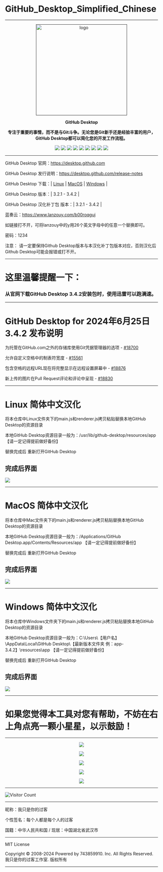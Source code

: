 # GitHub_Desktop_Simplified_Chinese

---

<p align="center"><a href=""><img src="https://desktop.github.com/images/desktop-icon.svg" alt="logo" width="300" /></a></p>
<p align="center"><b>GitHub Desktop</b></p>
<p align="center"><b>专注于重要的事情，而不是与Git斗争。无论您是Git新手还是经验丰富的用户，GitHub Desktop都可以简化您的开发工作流程。</b></p>
<p align="center">
<a href="https://github.com/743859910/GitHub_Desktop_Simplified_Chinese/stars"><img src="https://img.shields.io/github/stars/743859910/GitHub_Desktop_Simplified_Chinese?color=yellow"></a>
<a href="https://github.com/743859910/GitHub_Desktop_Simplified_Chinese/forks"><img src="https://img.shields.io/github/forks/743859910/GitHub_Desktop_Simplified_Chinese?color=Yellow"></a>
<a href="https://github.com/743859910/GitHub_Desktop_Simplified_Chinese/issues"><img src="https://img.shields.io/github/issues/743859910/GitHub_Desktop_Simplified_Chinese?color=Yellow"></a>
<a href="https://github.com/743859910/GitHub_Desktop_Simplified_Chinese/languages/code-size"><img src="https://img.shields.io/github/languages/code-size/743859910/GitHub_Desktop_Simplified_Chinese?color=Yellow"></a>
<a href="https://github.com/743859910/GitHub_Desktop_Simplified_Chinese/license"><img src="https://img.shields.io/github/license/743859910/GitHub_Desktop_Simplified_Chinese?color=Yellow"></a>
<a href="https://github.com/743859910/GitHub_Desktop_Simplified_Chinese/releases"><img src="https://img.shields.io/github/release/743859910/GitHub_Desktop_Simplified_Chinese?color=Yellow"></a>
<a href="https://github.com/743859910/GitHub_Desktop_Simplified_Chinese/discussions"><img src="https://img.shields.io/github/discussions/743859910/GitHub_Desktop_Simplified_Chinese?color=Yellow"></a>
<a href="https://github.com/743859910/GitHub_Desktop_Simplified_Chinese/watchers"><img src="https://img.shields.io/github/watchers/743859910/GitHub_Desktop_Simplified_Chinese?color=Yellow"></a>
<a href="https://github.com/743859910/followers"><img src="https://img.shields.io/github/followers/743859910?color=Yellow"></a><br>
</p>

---

GitHub Desktop 官网：https://desktop.github.com

GitHub Desktop 发行说明：https://desktop.github.com/release-notes

GitHub Desktop 下载：| [Linux](https://github.com/shiftkey/desktop/releases/latest) | [MacOS](https://central.github.com/deployments/desktop/desktop/latest/darwin) | [Windows](https://central.github.com/deployments/desktop/desktop/latest/win32) | 

GitHub Desktop 版本：| 3.2.1 - 3.4.2 | 

GitHub Desktop 汉化补丁包 版本：| 3.2.1 - 3.4.2 | 

蓝奏云：https://www.lanzouy.com/b00roqguj

如链接打不开，可将lanzouy中的y用26个英文字母中的任意一个替换即可。

密码：1234

注意：
请一定要保持Github Desktop版本与本汉化补丁包版本对应，否则汉化后Github Desktop可能会报错或打不开。

---

# 这里温馨提醒一下：

### 从官网下载GitHub Desktop 3.4.2安装包时，使用迅雷可以跑满速。

---

# GitHub Desktop for 2024年6月25日 3.4.2 发布说明
为托管在GitHub.com之外的存储库使用Git凭据管理器的选项 - [#18700](https://github.com/desktop/desktop/issues/18700)

允许自定义空格中的制表符宽度 - [#15561](https://github.com/desktop/desktop/issues/15561)

包含空格的远程URL现在将完整显示在远程设置屏幕中 - [#18876](https://github.com/desktop/desktop/issues/18876)

新上传的图片在Pull Request评论和评论中呈现 - [#18830](https://github.com/desktop/desktop/issues/18830)

---

# Linux 简体中文汉化
将本仓库中Linux文件夹下的main.js和renderer.js拷贝粘贴替换本地GitHub Desktop的资源目录

本地GitHub Desktop资源目录一般为：/usr/lib/github-desktop/resources/app
     【请一定记得提前做好备份】
     
替换完成后 重新打开GitHub Desktop

完成后界面
---
![](https://raw.gitmirror.com/743859910/GitHub_Desktop_Simplified_Chinese/master/img/Linux.webp)

---

# MacOS 简体中文汉化
将本仓库中Mac文件夹下的main.js和renderer.js拷贝粘贴替换本地GitHub Desktop的资源目录

本地GitHub Desktop资源目录一般为：/Applications/GitHub Desktop.app/Contents/Resources/app
     【请一定记得提前做好备份】
     
替换完成后 重新打开GitHub Desktop

完成后界面
---
![](https://raw.gitmirror.com/743859910/GitHub_Desktop_Simplified_Chinese/master/img/Mac.webp)

---

# Windows 简体中文汉化
将本仓库中Windows文件夹下的main.js和renderer.js拷贝粘贴替换本地GitHub Desktop的资源目录

本地GitHub Desktop资源目录一般为：C:\Users\【用户名】\AppData\Local\GitHub Desktop\【最新版本文件夹 例：app-3.4.2】\resources\app
     【请一定记得提前做好备份】
     
替换完成后 重新打开GitHub Desktop

完成后界面
---
![](https://raw.gitmirror.com/743859910/GitHub_Desktop_Simplified_Chinese/master/img/Windows.webp)

---

# 如果您觉得本工具对您有帮助，不妨在右上角点亮一颗小星星，以示鼓励！

---

<p align="center">
  <img src="https://raw.gitmirror.com/743859910/GitHub_Desktop_Simplified_Chinese/master/img/1.webp">
</p>

<p align="center">
  <img src="https://raw.gitmirror.com/743859910/GitHub_Desktop_Simplified_Chinese/master/img/2.webp">
</p>

<p align="center">
  <img src="https://raw.gitmirror.com/743859910/GitHub_Desktop_Simplified_Chinese/master/img/3.webp">
</p>

<p align="center">
  <img src="https://raw.gitmirror.com/743859910/GitHub_Desktop_Simplified_Chinese/master/img/4.webp">
</p>

<p align="center">
  <img src="https://raw.gitmirror.com/743859910/GitHub_Desktop_Simplified_Chinese/master/img/5.webp">
</p>

---

![Visitor Count](https://profile-counter.glitch.me/{GitHub_Desktop_Simplified_Chinese}/count.svg)

---

昵称：我只是你的过客

个性签名：每个人都是每个人的过客

国籍：中华人民共和国 / 现居：中国湖北省武汉市

---

MIT License

Copyright © 2008-2024 Powered by 743859910. Inc. All Rights Reserved. 我只是你的过客工作室. 版权所有

---
